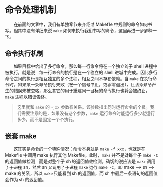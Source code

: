 # 命令处理机制
&emsp;&emsp;在前面的文章中，我们有单独章节来介绍过 Makefile 中规则的命令如何书写。但其中没有详细来说 `make` 如何来执行我们书写的命令，这里再进一步解释一下。

## 命令执行机制
&emsp;&emsp;如果目标中给出了多行命令，那么每一行命令将在一个独立的子 shell 进程中被执行。就是说，每一行命令的执行是在一个独立的 shell 进城中完成。因此多行命令之间的执行是相互独立的多个进程，相互之间不存在依赖。当 `make` 在执行命令时，如果某一条命令执行失败（被一个信号中止，或非零退出），且该条命令产生的错误未被忽略，那么其它的用于重建同一目标的命令执行也将会被终止，`make` 进程以错误告终。

> 这里就和 `make` 的  `-jxx` 参数有关系。该参数指出同时运行命令的个数。我们需要注意的是，如果没有这个参数，`make` 运行命令时能运行多少就运行多少，而不是固定一个个执行。

## 嵌套 make
&emsp;&emsp;这其实是命令的一个特殊情况：命令本身就是 `make -f xxx`，也就是在 Makefile 中调用 make 执行其他 Makefile。此时，`make` 并不是对每个子 `make -C` 的返回值做检测，而是对整个子 sh 的返回值做检测。确切的说应该是 `make` 调用了子进程 sh，然后 sh 又调用了子进程 `make` 运行 `make -C`，即 make –> sh –> make 的关系，所以 `make` 只能看到 sh 的返回值，而 sh 中最后一条语句的返回值会作为 sh 的返回值。
